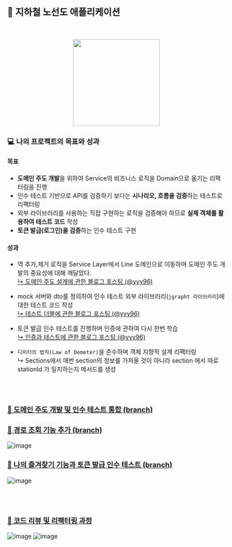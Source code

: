 <br>

## 🚉 지하철 노선도 애플리케이션
<br>

<p align="center">
    <img width="200px;" src="https://raw.githubusercontent.com/woowacourse/atdd-subway-admin-frontend/master/images/main_logo.png"/>
</p>

### 💻 나의 프로젝트의 목표와 성과
#### 목표
- **도메인 주도 개발**을 위하여 Service의 비즈니스 로직을 Domain으로 옮기는 리팩터링을 진행
- 인수 테스트 기반으로 API를 검증하기 보다는 **시나리오, 흐름을 검증**하는 테스트로 리팩터링
- 외부 라이브러리를 사용하는 직접 구현하는 로직을 검증해야 하므로 **실제 객체를 활용하여 테스트 코드** 작성
- **토큰 발급(로그인)을 검증**하는 인수 테스트 구현

#### 성과
- 역 추가,제거 로직을 Service Layer에서 Line 도메인으로 이동하며 도메인 주도 개발의 중요성에 대해 깨달았다. <br>
  [↳ 도메인 주도 설계에 관한 블로그 포스팅 (@yyy96)](https://velog.io/@yyy96/비즈니스로직)
  
- mock 서버와 dto를 정의하여 인수 테스트 외부 라이브러리(`jgrapht 라이브러리`)에 대한 테스트 코드 작성 <br>
  [↳ 테스트 더블에 관한 블로그 포스팅 (@yyy96)](https://velog.io/@yyy96/Mock)

- 토큰 발급 인수 테스트를 진행하며 인증에 관하여 다시 한번 학습 <br>
  [↳ 인증과 테스트에 관한 블로그 포스팅 (@yyy96)](https://velog.io/@yyy96/인증)

- `디미터의 법칙(Law of Demeter)`을 준수하며 객체 지향적 설계 리팩터링 <br>
  ↳ Sections에서 매번 section의 정보를 가져올 것이 아니라 section 에서 따로 stationId 가 일치하는지 메서드를 생성


<br>
<br>


### [🚆 도메인 주도 개발 및 인수 테스트 통합 (branch)](https://github.com/yyy96/ddd-subway-service/tree/atdd1)
### [🚆 경로 조회 기능 추가 (branch)](https://github.com/yyy96/ddd-subway-service/tree/atdd2)
![image](https://user-images.githubusercontent.com/65826145/196177442-bec42307-05a6-4688-91d2-08fd33dafc82.png)
### [🚆 나의 즐겨찾기 기능과 토큰 발급 인수 테스트 (branch)](https://github.com/yyy96/ddd-subway-service/tree/atdd3)
![image](https://user-images.githubusercontent.com/65826145/196177583-22f13ff6-dfc5-49ed-963a-78cbb86f10d0.png)

<br>
<br>

### [📝 코드 리뷰 및 리팩터링 과정](https://github.com/next-step/atdd-subway-service/pulls?q=is%3Apr+is%3Aclosed+author%3Ayyy96)
![image](https://user-images.githubusercontent.com/65826145/196175541-7892eefb-98d5-416e-8394-e2a3ad4122e3.png)
![image](https://user-images.githubusercontent.com/65826145/196175403-9826b4bc-1285-4603-8246-211c226b2c21.png)


